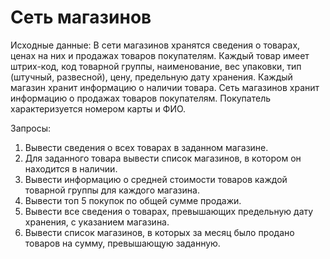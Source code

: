 # Сеть магазинов


Исходные данные:
В сети магазинов хранятся сведения о товарах, ценах на них и продажах
товаров покупателям. Каждый товар имеет штрих-код, код товарной группы,
наименование, вес упаковки, тип (штучный, развесной), цену, предельную дату
хранения. Каждый магазин хранит информацию о наличии товара. Сеть магазинов
хранит информацию о продажах товаров покупателям. Покупатель характеризуется
номером карты и ФИО.

Запросы:
1) Вывести сведения о всех товарах в заданном магазине.
2) Для заданного товара вывести список магазинов, в котором он находится в
наличии.
3) Вывести информацию о средней стоимости товаров каждой товарной группы
для каждого магазина.
4) Вывести топ 5 покупок по общей сумме продажи.
5) Вывести все сведения о товарах, превышающих предельную дату хранения,
с указанием магазина.
6) Вывести список магазинов, в которых за месяц было продано товаров на
сумму, превышающую заданную.
